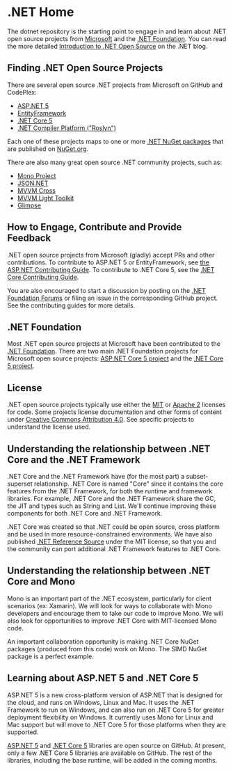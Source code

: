 # .NET Home

The dotnet repository is the starting point to engage in and learn about .NET
open source projects from [Microsoft](http://microsoft.github.io) and the [.NET Foundation](http://dotnet.github.io). You can
read the more detailed [Introduction to .NET Open Source](http://blogs.msdn.com/dotnet)
on the .NET blog.

## Finding .NET Open Source Projects

There are several open source .NET projects from Microsoft on GitHub and
CodePlex:

* [ASP.NET 5](https://github.com/aspnet/home)
* [EntityFramework](https://github.com/aspnet/EntityFramework)
* [.NET Core 5](https://github.com/dotnet/corefx)
* [.NET Compiler Platform ("Roslyn")](https://roslyn.codeplex.com)

Each one of these projects maps to one or more [.NET NuGet packages](http://blogs.msdn.com/b/dotnet/p/nugetpackages.aspx)
that are published on [NuGet.org](http://nuget.org/).

There are also many great open source .NET community projects, such as:

* [Mono Project](https://github.com/mono/)
* [JSON.NET](http://json.net/)
* [MVVM Cross](https://github.com/MvvmCross/MvvmCross)
* [MVVM Light Toolkit](http://www.mvvmlight.net)
* [Glimpse](http://getglimpse.com)

## How to Engage, Contribute and Provide Feedback

.NET open source projects from Microsoft (gladly) accept PRs and other contributions. To contribute to
ASP.NET 5 or EntityFramework, see [the ASP.NET Contributing Guide](https://github.com/aspnet/Home/blob/master/CONTRIBUTING.md). To contribute to .NET Core 5, see the [.NET Core Contributing Guide](CONTRIBUTING.md).

You are also encouraged to start a discussion by posting on the [.NET Foundation Forums](http://forums.dotnetfoundation.org/) or filing an issue in the corresponding GitHub project. See the contributing guides for more details.

## .NET Foundation

Most .NET open source projects at Microsoft have been contributed to the [.NET Foundation](http://www.dotnetfoundation.org/projects). There are two main .NET Foundation projects for Microsoft open source projects:
[ASP.NET Core 5 project](http://www.dotnetfoundation.org/aspnet-vnext)
and the [.NET Core 5 project](http://www.dotnetfoundation.org/netcore5).

## License

.NET open source projects typically use either the [MIT](LICENSE) or
[Apache 2](http://www.apache.org/licenses/LICENSE-2.0) licenses for code. Some
projects license documentation and other forms of content under
[Creative Commons Attribution 4.0](http://creativecommons.org/licenses/by/4.0/).
See specific projects to understand the license used.

## Understanding the relationship between .NET Core and the .NET Framework

.NET Core and the .NET Framework have (for the most part) a subset-superset relationship. .NET Core is named "Core" since it contains the core features from the .NET Framework, for both the runtime and framework libraries. For example, .NET Core and the .NET Framework share the GC, the JIT and types such as String and List<T>. We'll continue improving these components for both .NET Core and .NET Framework.

.NET Core was created so that .NET could be open source, cross platform and be used in more resource-constrained environments. We have also published [.NET Reference Source](https://github.com/Microsoft/referencesource) under the MIT license, so that you and the community can port additional .NET Framework features to .NET Core.

## Understanding the relationship between .NET Core and Mono

Mono is an important part of the .NET ecosystem, particularly for client scenarios (ex: Xamarin). We will look for ways to collaborate with Mono developers and encourage them to take our code to improve Mono. We will also look for opportunities to improve .NET Core with MIT-licensed Mono code.

An important collaboration opportunity is making .NET Core NuGet packages (produced from this code) work on Mono. The SIMD NuGet package is a perfect example.

## Learning about ASP.NET 5 and .NET Core 5

ASP.NET 5 is a new cross-platform version of ASP.NET that is designed for the cloud, and runs on Windows, Linux and Mac. It uses the .NET Framework to run on Windows, and can also run on .NET Core 5 for greater deployment flexibility on Windows. It currently uses Mono for Linux and Mac support but will move to .NET Core 5 for those platforms when they are supported.

[ASP.NET 5](https://github.com/aspnet/home) and [.NET Core 5](https://github.com/dotnet/corefx) libraries are open source on GitHub. At present, only a few .NET Core 5 libraries are available on GitHub. The rest of the libraries, including the base runtime, will be added in the coming months.
